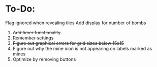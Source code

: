 # To-Do:

~~Flag ignored when revealing tiles~~
Add display for number of bombs

1. ~~Add timer functionality~~
2. ~~Remember settings~~
3. ~~Figure out graphical errors for grid sizes below 15x15~~
4. Figure out why the mine icon is not appearing on labels marked as mines
5. Optimize by removing buttons